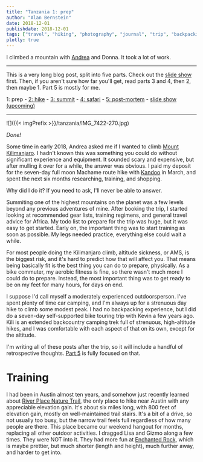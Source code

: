 ```yaml
---
title: "Tanzania 1: prep"
author: "Alan Bernstein"
date: 2018-12-01
publishdate: 2018-12-01
tags: ["travel", "hiking", "photography", "journal", "trip", "backpacking"]
plotly: true
---
```



I climbed a mountain with [Andrea](http://andrearobertson.com/) and Donna. It took a lot of work.

<!--more-->

-----

This is a very long blog post, split into five parts. Check out the [slide show](https://alanbernstein.net/trips/kili) first. Then, if you aren't sure how far you'll get, read parts 3 and 4, then 2, then maybe 1. Part 5 is mostly for me.

1: prep - [2: hike](/posts/tanzania-2) - [3: summit](/posts/tanzania-3) - [4: safari](/posts/tanzania-4) - [5: post-mortem](/posts/tanzania-5) - [slide show (upcoming)](https://alanbernstein.net/trips/kili)

-----

![]({{< imgPrefix >}}/tanzania/IMG_7422-270.jpg)

*Done!*

Some time in early 2018, Andrea asked me if I wanted to climb [Mount Kilimanjaro](https://en.wikipedia.org/wiki/Mount_Kilimanjaro). I hadn't known this was something you could do without significant experience and equipment. It sounded scary and expensive, but after mulling it over for a while, the answer was obvious. I paid my deposit for the seven-day full moon Machame route hike with [Kandoo](https://www.kandooadventures.com/climb-kilimanjaro/) in March, and spent the next six months researching, training, and shopping.

Why did I do it? If you need to ask, I'll never be able to answer.

Summiting one of the highest mountains on the planet was a few levels beyond any previous adventures of mine. After booking the trip, I started looking at recommended gear lists, training regimens, and general travel advice for Africa. My todo list to prepare for the trip was huge, but it was easy to get started. Early on, the important thing was to start training as soon as possible. My legs needed practice, everything else could wait a while.

For most people doing the Kilimanjaro climb, altitude sickness, or AMS, is the biggest risk, and it's hard to predict how that will affect you. That means being basically fit is the best thing you can do to prepare, physically. As a bike commuter, my aerobic fitness is fine, so there wasn't much more I could do to prepare. Instead, the most important thing was to get ready to be on my feet for many hours, for days on end.

I suppose I'd call myself a moderately experienced outdoorsperson. I've spent plenty of time car camping, and I'm always up for a strenuous day hike to climb some modest peak. I had no backpacking experience, but I did do a seven-day self-supported bike touring trip with Kevin a few years ago. Kili is an extended backcountry camping trek full of strenuous, high-altitude hikes, and I was comfortable with each aspect of that on its own, except for the altitude.

I'm writing all of these posts after the trip, so it will include a handful of retrospective thoughts. [Part 5](../tanzania-5) is fully focused on that.

# Training
I had been in Austin almost ten years, and somehow just recently learned about [River Place Nature Trail](http://friendsofriverplacetrail.com/), the only place to hike near Austin with any appreciable elevation gain. It's about six miles long, with 800 feet of elevation gain, mostly on well-maintained trail stairs. It's a bit of a drive, so not usually too busy, but the narrow trail feels full regardless of how many people are there. This place became our weekend hangout for months, replacing all other outdoor activities. I dragged Lisa and Gizmo along a few times. They were NOT into it. They had more fun at [Enchanted Rock](https://tpwd.texas.gov/state-parks/enchanted-rock), which is maybe prettier, but much shorter (length and height), much further away, and harder to get into.

<div id="ba2f6233-b4c2-4987-9bc5-9ba38253cb42" style="height: 100%; width: 100%;" class="plotly-graph-div"></div>
<script type="text/javascript" src="http://alanbernstein.net/blog-static/img/tanzania/tx-tracks.js"></script>

*Austin is proud of its hills, but that's all we got*

The River Place hikes were great for consistent training. I tried two other things, briefly. I ran three miles on the Hike and Bike trail downtown. By the second time, I was able to finish the run without stopping or walking. I think I could have kept at it and improved, but I didn't enjoy it, and I already get plenty of aerobic exercise on my bike, so I gave it up. I also acquired an altitude training mask, and used it twice before deciding it was useless. After my first Colorado trip, I realized how bad those things are at simulating altitude effects.

<div id="21fdd4c7-9e3e-48bf-8fff-1ae47a3c80f0" style="height: 100%; width: 100%;" class="plotly-graph-div"></div>
<script type="text/javascript" src="http://alanbernstein.net/blog-static/img/tanzania/co-tracks.js"></script>

*More challenging, but there was just too much air to breathe*

I knew hiking that same trail over and over again wasn't enough, so I hoped to make a few short trips to climb some more respectable mountains. There are plenty of options in the US, but I'm somehow drawn to Colorado, and I ended up taking two trips there over the summer. I summited Pikes Peak (14114 ft) with Andrea and Donna in July, and Mount Bierstadt (14065 ft) with Cody in August, after a work trip to Denver. Although I've done serious climbing hikes in the past, these were my first real experience with AMS. Sleeping at about 6000-7000 feet, with just a few days of acclimatisation, I started to feel the effects around 12000 feet. Mostly, mild headache and shortness of breath. The big problem was my inability to pace myself - I would keep exerting myself at normal levels, when my body couldn't handle it. I would stop for ten seconds, then push hard for another 30. I knew this was silly, but I also figured it wouldn't be a problem on Kilimanjaro, since the guides would be setting the pace, instead of me. This turned out to be correct, more or less.

![]({{< imgPrefix >}}/tanzania/IMG_6070-pikes.JPG)

*Andrea and Donna on the way to Pikes Peak*

The second Colorado trip, I was car camping for three days. This was just weeks before the Kilimanjaro trip, so I had most of my gear already. I brought my day pack, and most of the stuff I planned to carry in it, but not much else - somehow, I missed this opportunity to try out all the rest of my new gear. Anyway, I learned one big thing: the day pack I had been using was fine for a couple hours, but after wearing it all day, it was very uncomfortable.

![]({{< imgPrefix >}}/tanzania/IMG_6451-colorado-camping.JPG)

*Colorado car camping con Cody*

To summarize:

- Find a good place for short hikes near home, and go there a lot.
- Summit at least one 14er before the trip.
- Do a shakedown camp/hike with as much of the gear you plan to bring as possible.

# Gear

On Mount Bierstadt, I met a couple of helpful people. One had done the Kilimanjaro hike several years ago, and gave me two recommendations: get knee-length gaiters, and bring a big daypack. The other guy noticed that I looked like I was stumbling down the path, and decided to keep me company in case the AMS got the better of me. I like to think I was just being lazy and using gravity to assist me in descending faster. In retrospect, I realize it's probably not a good idea to trust your own judgment in that sort of situation. Anyway, that guy recommended [Wilderness Exchange](https://www.wildernessx.com/) in Denver, so I stopped there on my way to the airport, and replaced my cheap craigslist daypack (a $45 like-new Osprey Mira 26) with a $100 lightly-used Osprey Mutant 38. Incidentally, that's my new favorite store. The consignment and manufacturer sample sections make it almost a cross between REI and Goodwill.

Anyway, back to the beginning. I read through a handful of gear recommendation lists, and found at least one person's actual packing list, and I compiled all of those into a series of lists for myself: definitely buy, maybe buy, already have. The basics are critical: good everyday hiking clothes, packable cold-weather gear, duffel bag and day pack, boots. About three years ago, I learned about the magic of Merino wool. I started buying Merino stuff for biking - 2X Icebreaker t-shirts and 5 pairs of ultralight Smartwool socks - most of which I brought to Kilimanjaro. Living in Texas, I don't have much use for cold-weather clothes, so this was an excuse to acquire some. The majority of new apparel I bought totaled about $300. 

About three months before the trip, the sole of one of my hiking boots started coming loose. I was annoyed at the time, but I'm so glad it didn't happen any later - plenty of time to find new boots and wear them in. I briefly debated trying to use the dying boots on the trip, which would have been an awful idea. I saw 5-10 lost soles over the course of the hike, and if that had happened to me, it would have been worse than anything else that did. So, I donated my seven-year-old boots to [Project Shoehorn](https://www.facebook.com/ProjectShoehorn/?rc=p), and got some new mid-range waterproof Oboz boots. I considered getting higher-end Vasque or Salomon boots. Even though I expect to use them plenty, I didn't see the point. Maybe next time.

A waterproof duffelbag is suggested, so I got both the Patagonia 60L and 90L, hoping to make the smaller one work. I ended up using the 90L and returning the 60L, but with what I know now, I'm sure I could have managed with the 60L (with my 38L daypack stuffed full for the flights). 

Generally speaking, I try to avoid buying new things when possible, preferring hand-me-downs, Craigslist, Goodwill, etc. This kind of trip necessitates some specific items, that fit well, so I mostly gave up on being able to do that. Shortly before the trip, REI announced their new online used gear store, so I was happy to give that a chance. I looked through every available item, and found two things perfect for the trip - a cold-weather sleeping bag, and a decent-sized, waterproof mountaineering day pack. I ordered them, and they just never showed up! This was pretty annoying, and I'm pretty unlikely to use that shop again in the future. Oh well. I already had a three-season sleeping bag, which wasn't warm enough, so I got a liner, which doesn't do much. I ended up renting one of Kandoo's sleeping bags, a Mountain Hardwear Lamina -30. This thing was huge and super warm, some nights I didn't even zip it up.

We used Kandoo's [Mountain Hardwear Trango 3](https://smile.amazon.com/Mountain-Hardwear-Trango-Tent-Orange/dp/B00IG9JOW2) tents. These were pretty nice. I'm glad we didn't have to set them up and take them down ourselves.

Here's all the new stuff I bought:

|    amount | item                       |
|-----------|----------------------------|
|     82.27 | smartwool pants base layer |
|     15.36 | darn tough hiking socks    |
|      8.99 | microfiber towel           |
|    189.44 | oboz hiking boots          |
|      9.90 | uniqlo heattech undershirt |
|     14.90 | uniqlo rain pants          |
|     29.90 | uniqlo down jacket         |
|     45.00 | osprey mira day pack       |
|     21.60 | REI stuff sacks            |
|     75.72 | peak design capture clip   |
|     19.22 | cheap wool socks           |
|     21.53 | patagonia shirt            |
|    107.65 | osprey mutant 38 pack      |
|      5.67 | heavy thread (repair kit)  |
|     19.99 | trekking poles             |
|     22.99 | down hood                  |
|    161.29 | patagonia duffel 90L       |
|      6.50 | rite in the rain notebook  |
|     48.71 | smartwool boxers           |
|    250.00 | 70-300 lens                |
|     10.88 | bandanas                   |
|     11.19 | inflatable pillow          |
|     24.19 | black diamond headlamp     |
|     37.99 | gorillapod                 |
|     12.93 | 1.5L nalgene               |
|     31.39 | buff                       |
|      9.11 | bottle sling               |
|     29.99 | anker 10Ah battery         |
|     45.47 | osprey hydration pack      |
|     75.72 | burton mittens             |
|-----------|----------------------------|
| *1445.49* | *total*                    |

I bought a lot of it just before the trip, after deliberating on whether I needed it, and exhausting other options besides purchasing new. Most of this is self-explanatory: clothes, bags, shoes, mittens, poles, head lamp. The camera gear makes sense if you're a photographer. That stuff makes up almost $1300 of the total, leaving just a few odds and ends. Most of that is also obvious, the only exception is the nalgene and the bottle sling - highly recommended for summit night because bladder hoses can freeze. The idea is to put the nalgene in the sling upside down, so the water freezes from the bottom. I used the nalgene bottle plenty, and I'm glad I brought it, but I didn't use it at all on summit night. I also bought and returned over $600 worth of stuff that didn't make the cut. 

I also borrowed an inflatable sit pad, plus a bunch of stuff sacks and carabiners, from Patsy.

![]({{< imgPrefix >}}/tanzania/IMG_6580-packing-categorized.JPG)

*All my stuff, minus my ebook reader. Analysis in [part 5](../tanzania-5)*

## Photography

![]({{< imgPrefix >}}/tanzania/2018-10-03-07.02.55-packing-camera.jpg)

*Photography gear*

Half of it I already had - the T6i, Tamron 10-24 f/3.5-4.5, Canon 50 f/1.8, and miscellaneous accessories - and I also got a few new toys. First, a [capture clip](https://www.peakdesign.com/products/capture), at the recommendation of a friend. Kind of pricey, but I'm glad I got it. Second, my first telephoto lens, a Canon 70-300 IS. If a safari isn't a good enough excuse to get a telephoto, then what is? It's a low/midrange lens, nothing fancy, but I still got some great shots with it. Finally, a Gorillapod, which I figured I would only use for night photos. I was right, and it was totally worth it. Without it, I wouldn't have gotten this:

![]({{< imgPrefix >}}/tanzania/IMG_7178-ghost.JPG)

*I'm a ghost*

I also bought a set of knockoff batteries, to ensure my camera would last until summit night. I was hesitant to use those, for fear of hurting my camera's precious feelings, but my Canon battery lasted the entire hike anyway. Plus, both my mind and my fingers were unusable at that point, so I gave up on photos at the summit.

# Packing

We put some thought into how we would pack for the different phases of the trip. Donna packed a small bag of clothes for each hike day, which I thought was overkill, and unlikely to work for me. Instead, I focused on what to put in each of my main bags for the flight, and for the hike. The safari was an afterthought, since I didn't know anything about it anyway. 

I actually used five distinct bags over the course of the trip: duffel, daypack, passport pouch, light drawstring bag, and a folding reusable shopping bag (to leave stuff behind at the hotel while hiking). 

The passport pouch held my passport, yellow card, wallet, giant wad of 10000 shilling notes (basically $5 bills, which is what the ATMs dispense, I guess), and a small knife, flashlight, and pencil, and spare SD cards for my camera. I kept this around my shoulder or in my daypack most of the time, but definitely didn't have it on my person all the time during the hike, like I should have.

For the flights, the recommendation is to carry the hiking essentials in your carry-on, so I packed my most expensive, hard-to-replace clothes and gear in my daypack (plus camera and lenses), and stuffed everything else in my duffel. I used the drawstring bag for minimal flight essentials (headphones, sleep mask, book, snacks, jacket), which worked well.

For the hike, my daypack would carry water, rain gear, one warmth layer if I wasn't wearing it, trekking poles, snacks and toiletries, first aid kit and repair kit, and my camera and lenses. Most everything else stayed in the duffel, including all the other camera stuff. I wore hiking pants with some big pockets, which usually ended up full of snacks, toiletries, and lenses, lightening the weight in my daypack a bit.

I unintentionally ended up with a nice rainbow assortment of stuff sacks of various sizes. This was super convenient for organization, especially when trying to find something buried deep in a dark bag. Need underwear or socks? Find the yellow bag, pull it out, get what you need, toss it back in. I'll continue using that system in the future.

<!-- TODO: packing party pic -->

# Miscellaneous

My previous experience with bike touring made me worry about my knees. I often make smoothies for breakfast, and I use whey protein powder. A few months before the trip, I switched to collagen, in the hopes that it would strengthen my joints. I don't know if there's any science to suggest this would work, and I had no experimental control to evaluate the difference. That said, my knees (and other joints) had absolutely no trouble on the trip.

Some people recommend a level of mental preparation that I felt was unnecessary. One suggestion is a mantra. I didn't have one, but if I had, it would have been "time is an illusion".

## Documents, etc
I brought the obvious stuff: passport, flight info, insurance info, driver's license, credit card, debit card. Also, a few pages of info from Kandoo, and prescription info sheets. Other than that, and a small notebook, I tried to minimize paper. Instead I loaded a bunch of info onto my phone. Manuals, all the documents from Kandoo and my insurance, maps of the mountain, a handful of wikipedia page PDFs (like [this one](https://en.wikipedia.org/wiki/Mount_Kilimanjaro), which I read in full, one sleepless night), GPS tracks from my own hikes, and from others' Kili experiences. 

![]({{< imgPrefix >}}/tanzania/2018-10-07-09.06.10-notebook.jpg)

*Warning: water-proof notebooks are NOT banana-proof*

Mostly, I tried to condense all important information into a few pages of this little waterproof notebook that I got for the trip. Emergency contacts, flight info, travel reference info, notes on meds and AMS, and info about the various climates of the hike. After that, I dedicated one page to each day of the trip, with major itinerary points, todo items, [weather forecasts](https://www.mountain-forecast.com/peaks/Mount-Kilimanjaro/forecasts/5963), and a summary of the hike, including a rough elevation profile. Of course it was also nice to keep it accessible for taking notes. Overkill maybe; I didn't need any of this aside from the basic trip details and emergency info, but I'm glad I had it. I just like knowing what's going on.

I planned to bring enough American cash to cover all expenses, plus one credit card for emergencies. Andrea changed my mind ("cash isn't protected from fraud"), and Donna brought cash, and I think Donna did it right. Stopping at an ATM was a hassle and a risk, and they dispensed 10000 shilling notes, which are worth about $5. You want to carry cash on your body, so it should be as value-dense as possible.

Some person or website recommended getting your visa early; I was under the impression this step was required. It saved a few minutes on arrival, but it cost another $30 for shipping, and it required sending my passport in the mail, which was disconcerting. I won't bother in the future unless it's strictly required.

## Consumables

![]({{< imgPrefix >}}/tanzania/2018-09-15-10.46.49-packing-snacks.jpg)

*Unsuspecting prey*

I'm a hungry kind of guy, so when the packing lists included "Personal snacks", but my contact at Kandoo said it wasn't necessary, I erred on the side of caution. I packed about 30 snack bars, maybe 5000 calories worth, plus a pound of almonds, some candied ginger, and some jelly bellys. It felt like overkill, but I brought it all anyway. Also, a fresh, full-sized bottle of the best hot sauce, chipotle tabasco.

![]({{< imgPrefix >}}/tanzania/2018-09-28-06.50.45-tabasco.jpg)

*O ye, of little faith*

For toiletries, I just brought the usual, plus extra sunscreen and bug spray, two rolls of toilet paper, three packs of wet wipes, and three ounces of hand sanitizer. I've almost never used wet wipes or hand sanitizer before, but I figured this was a good time to start.

Finally, a first aid kit and a repair kit. I left out some gauze and medical tape, and instead brought an ace bandage and two cold compresses.

![]({{< imgPrefix >}}/tanzania/IMG_6584-packing-med.JPG)

*Mostly self-explanatory*

![]({{< imgPrefix >}}/tanzania/IMG_6586-packing-repair.JPG)

# Clips, straps, strips, snaps*

We had guides who could probably have solved any real problems we had on the hike, so maybe not necessary. I carry stuff like this around on a normal day, so I wasn't going to Africa without it.

## Medical
I got most of the recommended immunizations, yellow fever, hepatitis B, tetanus, and typhoid, with no trouble. Rabies is recommended as well, but when I asked my travel nurse about it in an email, she didn't even respond, so I didn't worry about it. 

With less than two weeks left before the trip, I spotted a loose pet dog wandering around outside my house, and I went out to try to help him get home. He bit me, making the tiniest puncture wound, that almost certainly carried no risk. Since he escaped and was not found by animal control, when I went to a doctor they had no choice but to start me on full post-exposure rabies immunization. If you're unfamiliar, that means four immediate shots of immunoglobulin, spread out on the same side of my body as the bite, plus four more of the vaccine, on the other side of my body. Those vaccine shots are supposed to be given on days 0, 3, 7 and 14 after the bite, but on day 14, I would be gone. A few days of mild panic ensued, during which I failed to find any consistent information on how to adjust the schedule. The doctor giving the shots had no idea, I called other doctors and the manufacturer, checked CDC and WHO recommendations, and then gave up on finding an answer. Some internet person told me I should cancel the trip, but I decided to accept the risk of getting rabies from a pet husky in Texas, rather than forfeit thousands of dollars for the trip.

I got three prescriptions. Diamox for AMS, and atovaquone for malaria. With atovaquone, you start taking it two days before entering a risk area, and then continue for seven days after leaving. My travel nurse said only the safari portion of the trip counted as risk days, and I would be fine for the day and a half before the hike, as long as I stayed indoors at night. Although I may not have been at any real risk of contracting malaria, I definitely dealt with mosquitoes in my hotel room before the hike. After that happened, I decided to ask for enough to cover a full trip, if I ever need it in the future. On the other hand, Tommy, the traveling doctor from my group, says he never takes malaria prophylaxis. The last one was ciprofloxacin, an antibiotic for severe traveller's diarrhea. The side effects of this stuff include "tendon rupture", usually the Achilles tendon. Probably almost no chance it would happen to me, but I was pretty sure I'd rather suffer diarrhea than risk that anyway.

Finally, a handful of over-the-counter meds: Immodium AD, which I didn't use, but shared with others. Pepto Bismol, which I started eating like candy after my stomach had one rough day. Ibuprofen, which I was afraid to take, for fear of masking important pain signals. I did take a couple after the summit.

## Playlist
Many people prepare a summit playlist, "Ain't no mountain high enough", etc. I needed only <a href="https://www.youtube.com/watch?v=FTQbiNvZqaY">one song</a>. A few other good tracks came to me during the hike though, so I'll record for posterity:

- <a href="https://www.youtube.com/watch?v=mzDVaKRApcg">Higher and higher</a>
- <a href="https://www.youtube.com/watch?v=4yk7M7aneCA">Green typewriters 10</a>, a sleepy track from my favorite band, because of one line: "When you're ready to come back down, I'll be waiting". Probably about drugs, but really, being that far up a mountain is its own high, so not inappropriate.
- Anything from The Lion King. I hadn't realized how appropriate this would have been, as the movie is arguably "set" in Tanzania or maybe Kenya, Kili makes a brief appearance, and "Hakuna Matata" is actually a common Swahili phrase. At least, it is in the tourist experience.
- Head, shoulders knees and toes. Yes the kids song. To remind you of everything that hurts. AMS headache, heavy pack on your shoulders, knees do all the climbing, toes compressed in your boots and blistering.

# Expenses
The climb itself cost $2695. Depending on how you count it, the trip cost me about $8000 total. That includes *everything* - the three-day safari plus lodging, flights, BOTH Colorado trips, and all the gear I bought and will continue using (including $300+ of photography stuff).

Obviously, things like gear and flights will vary quite a bit from person to person. Here's my breakdown:

|    amount | thing                                             |
|-----------|---------------------------------------------------|
|   2695.00 | climb                                             |
|   1445.49 | gear                                              |
|   1156.51 | africa flights                                    |
|    954.00 | safari                                            |
|    792.85 | pikes peak trip                                   |
|    500.00 | incidentals (tips, drinks, food, souvenirs)       |
|    105.00 | vaccinations                                      |
|    135.81 | visa application (30.81 shipping)                 |
|       100 | denver trip (work covered flights, cheap camping) |
|     78.61 | travel insurance                                  |
|     50.00 | sleeping bag rental                               |
|     20.00 | prescriptions                                     |
|    120.00 | misc consumables                                  |
|-----------|---------------------------------------------------|
| *8153.27* | *total*                                           |

If that seems like a lot... it is. Even without the cost of the Colorado trips and the gear, this was the most expensive thing I've ever done, aside from those big life milestones. I think it cost more than my wedding.
